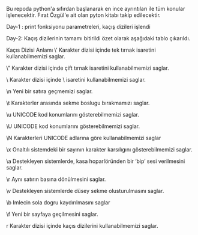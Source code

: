 Bu repoda python'a sıfırdan başlanarak en ince ayrıntıları ile tüm konular işlenecektir. Fırat Özgül'e ait olan pyton kitabı takip edilecektir.

Day-1 : print fonksiyonu parametreleri, kaçış dizileri işlendi 

Day-2: Kaçış dizilerinin tamamı bitirildi özet olarak aşağıdaki tablo çıkarıldı.

Kaçıs Dizisi Anlamı
\’ Karakter dizisi içinde tek tırnak isaretini kullanabilmemizi saglar.

\” Karakter dizisi içinde çift tırnak isaretini kullanabilmemizi saglar.

\\ Karakter dizisi içinde \ isaretini kullanabilmemizi saglar.

\n Yeni bir satıra geçmemizi saglar.

\t Karakterler arasında sekme boslugu bırakmamızı saglar.

\u UNICODE kod konumlarını gösterebilmemizi saglar.

\U UNICODE kod konumlarını gösterebilmemizi saglar.

\N Karakterleri UNICODE adlarına göre kullanabilmemizi saglar

\x Onaltılı sistemdeki bir sayının karakter karsılıgını gösterebilmemizi saglar.

\a Destekleyen sistemlerde, kasa hoparlöründen bir ‘bip’ sesi verilmesini
saglar.

\r Aynı satırın basına dönülmesini saglar.

\v Destekleyen sistemlerde düsey sekme olusturulmasını saglar.

\b Imlecin sola dogru kaydırılmasını saglar

\f Yeni bir sayfaya geçilmesini saglar.

r Karakter dizisi içinde kaçıs dizilerini kullanabilmemizi saglar.


